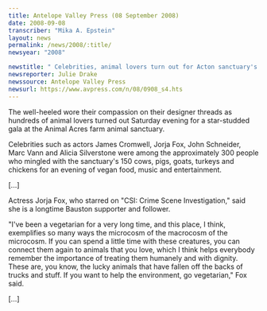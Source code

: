 ```yaml
---
title: Antelope Valley Press (08 September 2008)
date: 2008-09-08
transcriber: "Mika A. Epstein"
layout: news
permalink: /news/2008/:title/
newsyear: "2008"

newstitle: " Celebrities, animal lovers turn out for Acton sanctuary's gala"
newsreporter: Julie Drake
newssource: Antelope Valley Press
newsurl: https://www.avpress.com/n/08/0908_s4.hts
---
```


The well-heeled wore their compassion on their designer threads as hundreds of animal lovers turned out Saturday evening for a star-studded gala at the Animal Acres farm animal sanctuary.

Celebrities such as actors James Cromwell, Jorja Fox, John Schneider, Marc Vann and Alicia Silverstone were among the approximately 300 people who mingled with the sanctuary's 150 cows, pigs, goats, turkeys and chickens for an evening of vegan food, music and entertainment.

[...]

Actress Jorja Fox, who starred on "CSI: Crime Scene Investigation," said she is a longtime Bauston supporter and follower.

"I've been a vegetarian for a very long time, and this place, I think, exemplifies so many ways the microcosm of the macrocosm of the microcosm. If you can spend a little time with these creatures, you can connect them again to animals that you love, which I think helps everybody remember the importance of treating them humanely and with dignity. These are, you know, the lucky animals that have fallen off the backs of trucks and stuff. If you want to help the environment, go vegetarian," Fox said.

[...]
